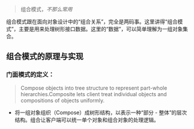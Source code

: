 > 组合模式，*不那么常用*

组合模式跟在面向对象设计中的“组合关系”，完全是两码事。这里讲得“组合模式”，主要是用来处理树形接口数据。这里的“数据”，可以简单理解为一组对象集合。

## 组合模式的原理与实现
### 门面模式的定义：
> Compose objects into tree structure to represent part-whole hierarchies.Composite lets client treat individual objects and compositions of objects uniformly.
- 将一组对象组织（Compose）成树形结构，以表示一种“部分 - 整体”的层次结构。组合让客户端可以统一单个对象和组合对象的处理逻辑。